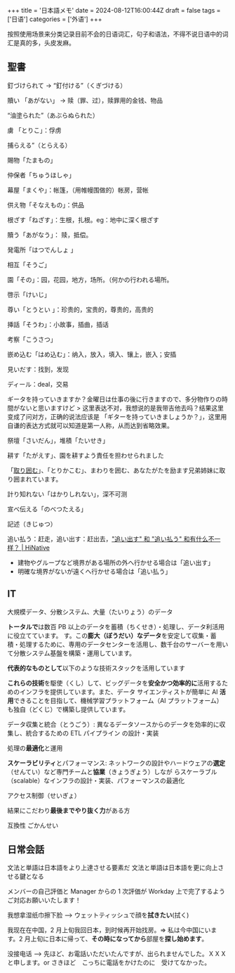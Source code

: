 +++
title = '日本語メモ'
date = 2024-08-12T16:00:44Z
draft = false
tags = ['日语']
categories = ['外语']
+++

按照使用场景来分类记录目前不会的日语词汇，句子和语法，不得不说日语中的词汇是真的多，头皮发麻。

<!--more-->

## 聖書

釘づけられて -> “釘付ける”（くぎづける）

贖い 「あがない」 -> 赎（罪、过），赎罪用的金钱、物品

“油塗られた”（あぶらぬられた）

虜 「とりこ」：俘虏

捕らえる”（とらえる）

賜物「たまもの」

仲保者「ちゅうほしゃ」

幕屋「まくや」：帐篷，（用帷幔围做的）帐房，营帐

供え物「そなえもの」：供品

根ざす「ねざす」：生根，扎根。eg：地中に深く根ざす

贖う「あがなう」： 赎，抵偿。

発電所「はつでんしょ 」

相互「そうご」

園「その」：园，花园，地方，场所。（何かの行われる場所。

啓示「けいじ」

尊い「とうとい 」：珍贵的，宝贵的，尊贵的，高贵的

挿話「そうわ」：小故事，插曲，插话

考察「こうさつ」

嵌め込む「はめ込む」：纳入，放入，填入、镶上，嵌入；安插

見いだす：找到，发现

ディール：deal，交易

ギータを持っていきますか？金曜日は仕事の後に行きますので、多分物作りの時間がないと思いますけど > 这里表达不对，我想说的是我带吉他去吗？结果这里变成了问对方，正确的说法应该是 「ギターを持っていきましょうか？」，这里用自谦的表达方式就可以知道是第一人称，从而达到省略效果。

祭壇「さいだん」，堆積「たいせき」

耕す「たがえす」、園を耕すよう責任を担わせられました

「[取り囲む](https://www.weblio.jp/content/%E5%8F%96%E3%82%8A%E5%9B%B2%E3%82%80 "取り囲むの意味")」、「とりかこむ」、まわりを囲む、あなたがたを励ます兄弟姉妹に取り囲まれています。

計り知れない「はかりしれない」，深不可测

宣べ伝える「のべつたえる」

記述（きじゅつ）

追い払う：赶走，追い出す：赶出去，["追い出す" 和 "追い払う" 和有什么不一样？ | HiNative](https://zh.hinative.com/questions/25415875)
- 建物やグループなど境界がある場所の外へ行かせる場合は「追い出す」  
- 明確な境界がないが遠くへ行かせる場合は「追い払う」

## IT

大規模データ、分散システム、大量（たいりょう）のデータ

**トータルで**は数百 PB 以上のデータを蓄積（ちくせき）・処理し、データ利活用に役立てています。
す。この**膨大（ぼうだい）なデータ**を安定して収集・蓄 積・処理するために、専用のデータセンターを活用し、数千台のサーバーを用いて分散システム基盤を構築・運用しています。

**代表的なものとして**以下のような技術スタックを活用しています

**これらの技術**を駆使（くし）して、ビッグデータを**安全かつ効率的に**活用するためのインフラを提供しています。また、データ サイエンティストが簡単に AI **活用**できることを目指して、機械学習プラットフォーム（AI プラットフォーム）も独自（どくじ）で構築し提供しています。

データ収集と統合（とうごう）: 異なるデータソースからのデータを効率的に収集し、統合するための ETL パイプライン の設計・実装

処理の**最適化**と運用

**スケーラビリティ**とパフォーマンス: ネットワークの設計やハードウェアの**選定**（せんてい）など専門チームと**協業**（きょうぎょう）しなが らスケーラブル（scalable）なインフラの設計・実装、パフォーマンスの最適化

アクセス制御（せいぎょ）

結果にこだわり**最後までやり抜く力**がある方

互換性 ごかんせい
## 日常会話

文法と単語は日本語をより上達させる要素だ
文法と単語は日本語を更に向上させる鍵となる

メンバーの自己評価と Manager からの 1 次評価が Workday 上で完了するようご対応お願いいたします！

我想拿湿纸巾擦下脸 --> ウェットティッシュで顔を**拭きたい**(拭く)

我现在在中国，2 月上旬我回日本，到时候再开始找房。=> 私は今中国にいます。2 月上旬に日本に帰って、**その時になってから**部屋を**探し始めます**。

没接电话 --> 先ほど、お電話いただいたんですが、出られませんでした。ＸＸＸと申します。or さきほど　こっちに電話をかけたのに　受けてなかった。


